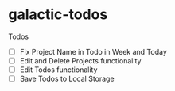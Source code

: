 # galactic-todos

Todos

-   [ ] Fix Project Name in Todo in Week and Today
-   [ ] Edit and Delete Projects functionality
-   [ ] Edit Todos functionality
-   [ ] Save Todos to Local Storage
